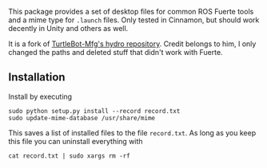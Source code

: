 This package provides a set of desktop files for common ROS Fuerte tools and a mime type for `.launch` files. Only tested in Cinnamon, but should work decently in Unity and others as well.

It is a fork of [TurtleBot-Mfg's hydro repository](https://github.com/TurtleBot-Mfg/ros-system-workstation-hydro). Credit belongs to him, I only changed the paths and deleted stuff that didn't work with Fuerte.

## Installation

Install by executing

```shell
sudo python setup.py install --record record.txt
sudo update-mime-database /usr/share/mime
```

This saves a list of installed files to the file `record.txt`. As long as you keep this file you can uninstall everything with

```shell
cat record.txt | sudo xargs rm -rf
```

